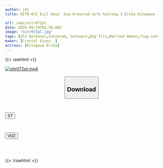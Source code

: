 ```yaml
---
author: j91
title: NITR-072 Evil boys' big-breasted wife hunting 3 Erika Kitagawa

url: /was/nitr072pl
date: 2020-09-24T02:56:00Z
image: "nitr072pl.jpg"
tags: [Old Releases,Censored, Solowork,Big Tits,Married Woman,(tag-censored),Shotacon	]
maker: [Crystal Eizou  ]
actress: [Kitagawa Erika]
---
```



{{< rawhtml >}}

<div class="video" data-videoid="Z3ODe4dAKRtqQpq">
    <a href="javascript:;">
        <img src="/was/nitr072pl/nitr072pl.jpg" width="WIDTH" height="HEIGHT" alt="nitr072pl.mp4" loading="lazy">
    </a>
</div>

<script type="text/javascript" src="https://j91.asia/asset/on-demand-st.js"></script>

<br>
  <link rel="stylesheet" href="https://j91.asia/asset/bs5.css">
  
  <center>
  <button class="btn btn-primary" type="button" data-bs-toggle="collapse" data-bs-target=".multi-collapse" aria-expanded="false" aria-controls="multiCollapseExample1 multiCollapseExample2"><h2>Download</h2></button></center>
</p>
<div class="row">
  <div class="col">
    <div class="collapse multi-collapse" id="multiCollapseExample1">
      <div class="card card-body">
	      	      <br>
<div class="buttons">  
<p><a href="https://streamtape.to/v/Z3ODe4dAKRtqQpq" target="_blank"><button class="btn-hover color-3"><i class="fa fa-download"></i> ST</button></a></p></div>
    </div>
  </div>
</div>
  <div class="col">
    <div class="collapse multi-collapse" id="multiCollapseExample2">
      <div class="card card-body">
	      <br>
<div class="buttons">
<p><a href="https://vidoza.net/62tf12ulhhea" target="_blank"><button class="btn-hover color-1"><i class="fa fa-download"></i> VDZ</button></a></p></div>
<br><br>
      </div>
    </div>
  </div>
</div>

{{< /rawhtml >}}